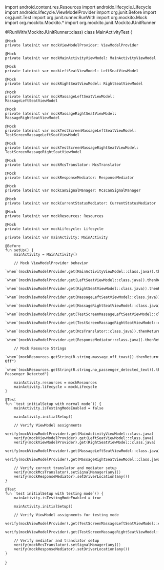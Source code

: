 import android.content.res.Resources
import androidx.lifecycle.Lifecycle
import androidx.lifecycle.ViewModelProvider
import org.junit.Before
import org.junit.Test
import org.junit.runner.RunWith
import org.mockito.Mock
import org.mockito.Mockito.*
import org.mockito.junit.MockitoJUnitRunner

@RunWith(MockitoJUnitRunner::class)
class MainActivityTest {

    @Mock
    private lateinit var mockViewModelProvider: ViewModelProvider

    @Mock
    private lateinit var mockMainActivityViewModel: MainActivityViewModel

    @Mock
    private lateinit var mockLeftSeatViewModel: LeftSeatViewModel

    @Mock
    private lateinit var mockRightSeatViewModel: RightSeatViewModel

    @Mock
    private lateinit var mockMassageLeftSeatViewModel: MassageLeftSeatViewModel

    @Mock
    private lateinit var mockMassageRightSeatViewModel: MassageRightSeatViewModel

    @Mock
    private lateinit var mockTestScreenMassageLeftSeatViewModel: TestScreenMassageLeftSeatViewModel

    @Mock
    private lateinit var mockTestScreenMassageRightSeatViewModel: TestScreenMassageRightSeatViewModel

    @Mock
    private lateinit var mockMcsTranslator: McsTranslator

    @Mock
    private lateinit var mockResponseMediator: ResponseMediator

    @Mock
    private lateinit var mockCanSignalManager: McsCanSignalManager

    @Mock
    private lateinit var mockCurrentStatusMediator: CurrentStatusMediator

    @Mock
    private lateinit var mockResources: Resources

    @Mock
    private lateinit var mockLifecycle: Lifecycle

    private lateinit var mainActivity: MainActivity

    @Before
    fun setUp() {
        mainActivity = MainActivity()

        // Mock ViewModelProvider behavior
        `when`(mockViewModelProvider.get(MainActivityViewModel::class.java)).thenReturn(mockMainActivityViewModel)
        `when`(mockViewModelProvider.get(LeftSeatViewModel::class.java)).thenReturn(mockLeftSeatViewModel)
        `when`(mockViewModelProvider.get(RightSeatViewModel::class.java)).thenReturn(mockRightSeatViewModel)
        `when`(mockViewModelProvider.get(MassageLeftSeatViewModel::class.java)).thenReturn(mockMassageLeftSeatViewModel)
        `when`(mockViewModelProvider.get(MassageRightSeatViewModel::class.java)).thenReturn(mockMassageRightSeatViewModel)
        `when`(mockViewModelProvider.get(TestScreenMassageLeftSeatViewModel::class.java)).thenReturn(mockTestScreenMassageLeftSeatViewModel)
        `when`(mockViewModelProvider.get(TestScreenMassageRightSeatViewModel::class.java)).thenReturn(mockTestScreenMassageRightSeatViewModel)
        `when`(mockViewModelProvider.get(McsTranslator::class.java)).thenReturn(mockMcsTranslator)
        `when`(mockViewModelProvider.get(ResponseMediator::class.java)).thenReturn(mockResponseMediator)

        // Mock Resource Strings
        `when`(mockResources.getString(R.string.massage_off_toast)).thenReturn("Massage Off")
        `when`(mockResources.getString(R.string.no_passenger_detected_text)).thenReturn("No Passenger Detected")

        mainActivity.resources = mockResources
        mainActivity.lifecycle = mockLifecycle
    }

    @Test
    fun `test initialSetup with normal mode`() {
        mainActivity.isTestingModeEnabled = false

        mainActivity.initialSetup()

        // Verify ViewModel assignments
        verify(mockViewModelProvider).get(MainActivityViewModel::class.java)
        verify(mockViewModelProvider).get(LeftSeatViewModel::class.java)
        verify(mockViewModelProvider).get(RightSeatViewModel::class.java)
        verify(mockViewModelProvider).get(MassageLeftSeatViewModel::class.java)
        verify(mockViewModelProvider).get(MassageRightSeatViewModel::class.java)

        // Verify correct translator and mediator setup
        verify(mockMcsTranslator).setSignalManager(any())
        verify(mockResponseMediator).setDriverLocation(any())
    }

    @Test
    fun `test initialSetup with testing mode`() {
        mainActivity.isTestingModeEnabled = true

        mainActivity.initialSetup()

        // Verify ViewModel assignments for testing mode
        verify(mockViewModelProvider).get(TestScreenMassageLeftSeatViewModel::class.java)
        verify(mockViewModelProvider).get(TestScreenMassageRightSeatViewModel::class.java)

        // Verify mediator and translator setup
        verify(mockMcsTranslator).setSignalManager(any())
        verify(mockResponseMediator).setDriverLocation(any())
    }
}